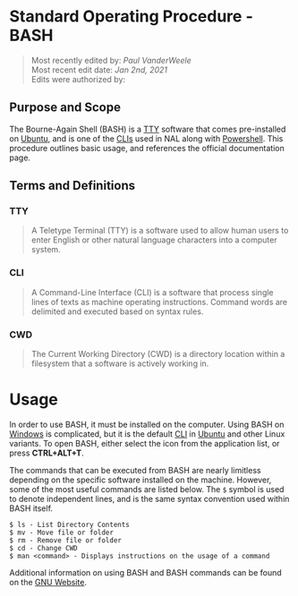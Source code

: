 # Standard Operating Procedure - BASH

>Most recently edited by: *Paul VanderWeele*  
>Most recent edit date: *Jan 2nd, 2021*  
>Edits were authorized by:  

## Purpose and Scope

The Bourne-Again Shell (BASH) is a [TTY](#TTY) software that comes pre-installed on [Ubuntu](Ubuntu.md), and is one of the [CLIs](#cli) used in NAL along with [Powershell](Windows.md#additional-information-and-tools). This procedure outlines basic usage, and references the official documentation page.

## Terms and Definitions

### TTY

> A Teletype Terminal (TTY) is a software  used to allow human users to enter English or other natural language characters into a computer system.

### CLI
> A Command-Line Interface (CLI) is a software that process single lines of texts as machine operating instructions. Command words are delimited and executed based on syntax rules.

### CWD

> The Current Working Directory (CWD) is a directory location within a filesystem that a software is actively working in.

# Usage

In order to use BASH, it must be installed on the computer. Using BASH on [Windows](Windows.md) is complicated, but it is the default [CLI](#CLI) in [Ubuntu](Ubuntu.md) and other Linux variants. To open BASH, either select the icon from the application list, or press **CTRL+ALT+T**.

The commands that can be executed from BASH are nearly limitless depending on the specific software installed on the machine. However, some of the most useful commands are listed below. The `$` symbol is used to denote independent lines, and is the same syntax convention used within BASH itself.

```
$ ls - List Directory Contents
$ mv - Move file or folder
$ rm - Remove file or folder
$ cd - Change CWD
$ man <command> - Displays instructions on the usage of a command
```

Additional information on using BASH and BASH commands can be found on the [GNU Website](www.gnu/software/bash/).
